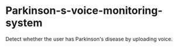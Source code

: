 # Parkinson-s-voice-monitoring-system
Detect whether the user has Parkinson's disease by uploading voice.
